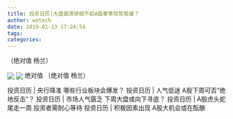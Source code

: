 ```yaml
---
title: 投资日历|大盘震荡徘徊不前A股春季攻势暂缓？
author: wetech
date: 2019-01-13 17:24:54
tags: 
categories: 
---
```

（绝对值 杨兰）
<!-- more -->
<img align="center" border="0" src="http://invest-images-external.cbndata.org/5LiA6LSiQUJT/images/c32e9539d5441beee872fd4664d18af9ead9716f.jpeg" />
<img align="center" border="0" src="http://invest-images-external.cbndata.org/5LiA6LSiQUJT/images/f5101dccf9492f9278cacba092ffc4d391516de8.jpeg" />
绝对值
（绝对值 杨兰）
 
 
投资日历 | 央行降准 哪些行业板块会爆发？
投资日历 | 人气低迷 A股下周可否“绝地反击”？
投资日历 | 市场人气匮乏 下周大盘或向下寻底？
投资日历 | A股虎头蛇尾走一周 投资者需耐心等待 
投资日历 | 积极因素出现 A股大机会或在酝酿
